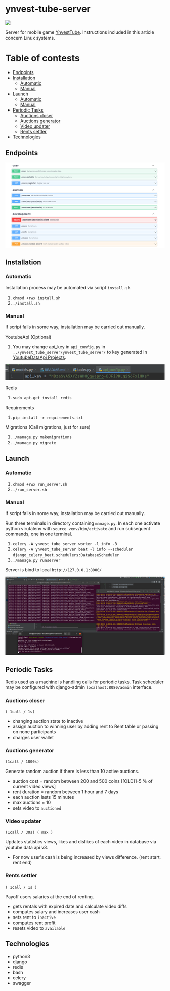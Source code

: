 # ynvest-tube-server

<div align="center" style="display: flex;flex-direction: row">
  <img src="https://github.com/sqoshi/ynvest-tube/tree/master/ynvest_tube/app/src/main/ynvest_tube_logo-playstore.png" width="100"/>
</div>

Server for mobile game [YnvestTube](https://github.com/sqoshi/ynvest-tube). Instructions included in this article
concern Linux systems.



# Table of contests

- [Endpoints](#endpoints)
- [Installation](#installation)
   - [Automatic](#automatic)
   - [Manual](#manual)
- [Launch](#launch)
   - [Automatic](#automatic-1)
   - [Manual](#manual-1)
- [Periodic Tasks](#periodic-tasks)
   - [Auctions closer](#auctions-closer)
   - [Auctions generator](#auctions-generator)
   - [Video updater](#video-updater)
   - [Rents settler](#rents-settler)
- [Technologies](#technologies)


## Endpoints

![](docs/.README_images/endpoints.png)

## Installation

### Automatic

Installation process may be automated via script `install.sh`.

1. `chmod +rwx install.sh`
2. `./install.sh`

### Manual

If script fails in some way, installation may be carried out manually.

YoutubeApi (Optional)

1. You may change api_key in `api_config.py` in `../ynvest_tube_server/ynvest_tube_server/` to key generated
   in [YoutubeDataApi Projects](https://developers.google.com/youtube/v3).

![](docs/.README_images/apikey.png)

Redis

1. `sudo apt-get install redis`

Requirements

1. `pip install -r requirements.txt`

Migrations (Call migrations, just for sure)

1. `./manage.py makemigrations`
2. `./manage.py migrate`

## Launch

### Automatic

1. `chmod +rwx run_server.sh`
2. `./run_server.sh`

### Manual

If script fails in some way, installation may be carried out manually.

Run three terminals in directory containing `manage.py`. In each one activate python virutalenv
with `source venv/bin/activate` and run subsequent commands, one in one terminal.

1. `celery -A ynvest_tube_server worker -l info -B`
2. `celery -A ynvest_tube_server beat -l info --scheduler django_celery_beat.schedulers:DatabaseScheduler`
3. `./manage.py runserver`

Server is bind to local `http://127.0.0.1:8000/`

![](docs/.README_images/launch.png)

## Periodic Tasks

Redis used as a machine is handling calls for periodic tasks. Task scheduler may be configured with django-admin
`localhost:8080/admin` interface.

### Auctions closer 

`( 1call / 1s)`

- changing auction state to inactive
- assign auction to winning user by adding rent to Rent table or passing on none participants
- charges user wallet

### Auctions generator

`(1call / 1800s)`

Generate random auction if there is less than 10 active auctions.

- auction cost = random between 200 and 500 coins  [[OLD]1-5 % of current video views]
- rent duration = random between 1 hour and 7 days
- each auction lasts 15 minutes
- max auctions = 10
- sets video to `auctioned`

### Video updater 

`(1call / 30s) ( max )`

Updates statistics views, likes and dislikes of each video in database via youtube data api v3.

- For now user's cash is being increased by views difference. (rent start, rent end)

### Rents settler 

`( 1call / 1s )`

Payoff users salaries at the end of renting.

- gets rentals with expired date and calculate video diffs
- computes salary and increases user cash
- sets rent to `inactive`
- computes rent profit
- resets video to `available`

## Technologies

- python3
- django
- redis
- bash
- celery
- swagger
